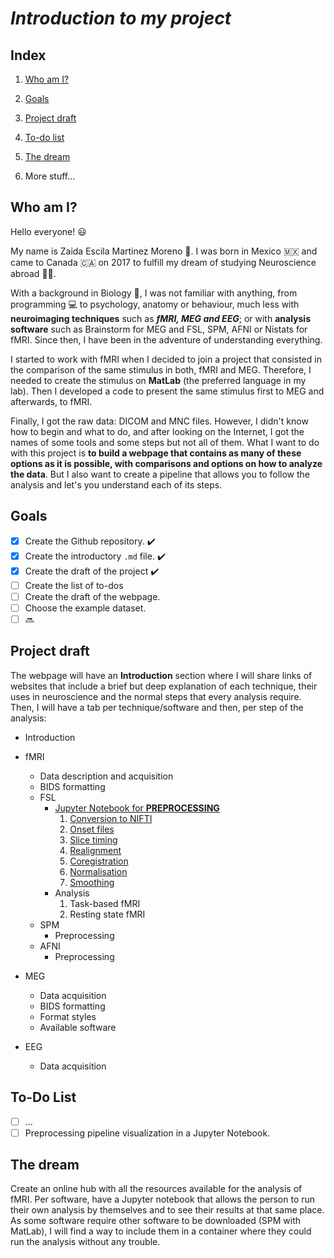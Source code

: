 # *Introduction to my project*

## **Index**

1. [Who am I?](#who-am-i)

2. [Goals](#goals)

3. [Project draft](#project-draft)

4. [To-do list](#to-do-list)

5. [The dream](#the-dream)

6. More stuff...

## **Who am I?**

Hello everyone! :smiley:

My name is Zaida Escila Martinez Moreno :woman:. I was born in Mexico :mexico: and came to Canada :canada: on 2017 to fulfill my dream of studying Neuroscience abroad :woman_scientist:.

With a background in Biology :panda_face:, I was not familiar with anything, from programming :computer: to psychology, anatomy or behaviour, much less with **neuroimaging techniques** such as **_fMRI, MEG and EEG_**; or with **analysis software** such as Brainstorm for MEG and FSL, SPM, AFNI or Nistats for fMRI. Since then, I have been in the adventure of understanding everything.

I started to work with fMRI when I decided to join a project that consisted in the comparison of the same stimulus in both, fMRI and MEG. Therefore, I needed to create the stimulus on **MatLab** (the preferred language in my lab). Then I developed a code to present the same stimulus first to MEG and afterwards, to fMRI.

Finally, I got the raw data: DICOM and MNC files. However, I didn't know how to begin and what to do, and after looking on the Internet, I got the names of some tools and some steps but not all of them. What I want to do with this project is **to build a webpage that contains as many of these options as it is possible, with comparisons and options on how to analyze the data**. But I also want to create a pipeline that allows you to follow the analysis and let's you understand each of its steps.

## **Goals**

- [x] Create the Github repository. :heavy_check_mark:
- [x] Create the introductory `.md` file. :heavy_check_mark:
- [x] Create the draft of the project :heavy_check_mark:
- [ ] Create the list of to-dos
- [ ] Create the draft of the webpage.
- [ ] Choose the example dataset.
- [ ] :soon:

## **Project draft**

The webpage will have an **Introduction** section where I will share links of websites that include a brief but deep explanation of each technique, their uses in neuroscience and the normal steps that every analysis require.
Then, I will have a tab per technique/software and then, per step of the analysis:

- Introduction

- fMRI
  - Data description and acquisition
  - BIDS formatting
  - FSL
    - [Jupyter Notebook for **PREPROCESSING**](./Preprocessing/preprocessing.ipynb)
        1. [Conversion to NIFTI](https://github.com/ZaidaEMtzMo/how2fMRI/blob/master/Preprocessing_pipeline.md#conversion-to-nifti)
        2. [Onset files](https://github.com/ZaidaEMtzMo/how2fMRI/blob/master/Preprocessing_pipeline.md#onset-files)
        3. [Slice timing](https://github.com/ZaidaEMtzMo/how2fMRI/blob/master/Preprocessing_pipeline.md#)
        4. [Realignment](https://github.com/ZaidaEMtzMo/how2fMRI/blob/master/Preprocessing_pipeline.md#)
        5. [Coregistration](https://github.com/ZaidaEMtzMo/how2fMRI/blob/master/Preprocessing_pipeline.md#)
        6. [Normalisation](https://github.com/ZaidaEMtzMo/how2fMRI/blob/master/Preprocessing_pipeline.md#)
        7. [Smoothing](https://github.com/ZaidaEMtzMo/how2fMRI/blob/master/Preprocessing_pipeline.md#)
    - Analysis
        1. Task-based fMRI
        2. Resting state fMRI
  - SPM
    - Preprocessing
  - AFNI
    - Preprocessing

- MEG
  - Data acquisition
  - BIDS formatting
  - Format styles
  - Available software

- EEG
  - Data acquisition

## **To-Do List**

- [ ] ...
- [ ] Preprocessing pipeline visualization in a Jupyter Notebook.

## **The dream**

Create an online hub with all the resources available for the analysis of fMRI. Per software, have a Jupyter notebook that allows the person to run their own analysis by themselves and to see their results at that same place. As some software require other software to be downloaded (SPM with MatLab), I will find a way to include them in a container where they could run the analysis without any trouble.
